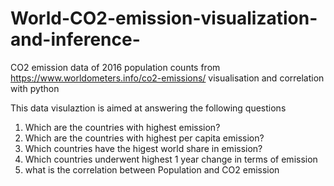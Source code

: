 # World-CO2-emission-visualization-and-inference-
CO2 emission data of 2016 population counts from https://www.worldometers.info/co2-emissions/   visualisation and correlation with python

This data visulaztion is aimed at answering the following questions
1. Which are the countries with highest emission?
2. Which are the countries with highest per capita emission?
3. Which countries have the higest world share in emission?
4. Which countries underwent highest 1 year change in terms of emission
5. what is the correlation between Population and CO2 emission
